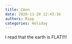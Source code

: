 ```yaml
---
title: Cmon
date: 2020-11-28 12:43:16
authors: Ripp
categories: Holiday
---
```


 I read that the earth is FLAT!!!!